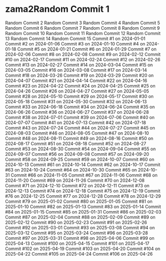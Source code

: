 # zama2Random Commit 1
Random Commit 2
Random Commit 3
Random Commit 4
Random Commit 5
Random Commit 6
Random Commit 7
Random Commit 8
Random Commit 9
Random Commit 10
Random Commit 11
Random Commit 12
Random Commit 13
Random Commit 14
Random Commit 15
Commit #1 on 2024-01-01
Commit #2 on 2024-01-06
Commit #3 on 2024-01-10
Commit #4 on 2024-01-18
Commit #5 on 2024-01-21
Commit #6 on 2024-01-29
Commit #7 on 2024-02-06
Commit #8 on 2024-02-08
Commit #9 on 2024-02-12
Commit #10 on 2024-02-17
Commit #11 on 2024-02-24
Commit #12 on 2024-02-26
Commit #13 on 2024-02-27
Commit #14 on 2024-03-04
Commit #15 on 2024-03-05
Commit #16 on 2024-03-08
Commit #17 on 2024-03-14
Commit #18 on 2024-03-26
Commit #19 on 2024-03-29
Commit #20 on 2024-04-07
Commit #21 on 2024-04-14
Commit #22 on 2024-04-16
Commit #23 on 2024-04-22
Commit #24 on 2024-04-25
Commit #25 on 2024-04-26
Commit #26 on 2024-04-27
Commit #27 on 2024-05-05
Commit #28 on 2024-05-10
Commit #29 on 2024-05-17
Commit #30 on 2024-05-18
Commit #31 on 2024-05-30
Commit #32 on 2024-06-13
Commit #33 on 2024-06-18
Commit #34 on 2024-06-24
Commit #35 on 2024-06-26
Commit #36 on 2024-06-27
Commit #37 on 2024-06-28
Commit #38 on 2024-07-01
Commit #39 on 2024-07-06
Commit #40 on 2024-07-07
Commit #41 on 2024-07-13
Commit #42 on 2024-07-18
Commit #43 on 2024-07-24
Commit #44 on 2024-07-27
Commit #45 on 2024-08-03
Commit #46 on 2024-08-05
Commit #47 on 2024-08-10
Commit #48 on 2024-08-11
Commit #49 on 2024-08-16
Commit #50 on 2024-08-17
Commit #51 on 2024-08-18
Commit #52 on 2024-08-27
Commit #53 on 2024-08-30
Commit #54 on 2024-09-04
Commit #55 on 2024-09-07
Commit #56 on 2024-09-08
Commit #57 on 2024-09-20
Commit #58 on 2024-09-25
Commit #59 on 2024-10-07
Commit #60 on 2024-10-13
Commit #61 on 2024-10-14
Commit #62 on 2024-10-17
Commit #63 on 2024-10-24
Commit #64 on 2024-10-30
Commit #65 on 2024-10-31
Commit #66 on 2024-11-05
Commit #67 on 2024-11-06
Commit #68 on 2024-11-20
Commit #69 on 2024-11-26
Commit #70 on 2024-12-08
Commit #71 on 2024-12-10
Commit #72 on 2024-12-11
Commit #73 on 2024-12-13
Commit #74 on 2024-12-18
Commit #75 on 2024-12-19
Commit #76 on 2024-12-25
Commit #77 on 2024-12-28
Commit #78 on 2024-12-29
Commit #79 on 2025-01-02
Commit #80 on 2025-01-05
Commit #81 on 2025-01-10
Commit #82 on 2025-01-13
Commit #83 on 2025-01-14
Commit #84 on 2025-01-15
Commit #85 on 2025-01-31
Commit #86 on 2025-02-03
Commit #87 on 2025-02-04
Commit #88 on 2025-02-09
Commit #89 on 2025-02-12
Commit #90 on 2025-02-23
Commit #91 on 2025-02-26
Commit #92 on 2025-03-01
Commit #93 on 2025-03-08
Commit #94 on 2025-03-12
Commit #95 on 2025-03-24
Commit #96 on 2025-03-28
Commit #97 on 2025-03-31
Commit #98 on 2025-04-06
Commit #99 on 2025-04-13
Commit #100 on 2025-04-15
Commit #101 on 2025-04-17
Commit #102 on 2025-04-19
Commit #103 on 2025-04-20
Commit #104 on 2025-04-22
Commit #105 on 2025-04-24
Commit #106 on 2025-04-26
